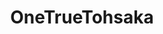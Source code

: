 ---
title: OneTrueTohsaka
crosslinks:
- fatestaynight
- Tsunderes
- TsundereSharks
- anime_irl
- madlads
- Animemes
---
